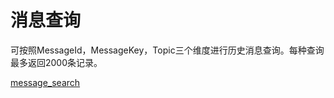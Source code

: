 # 消息查询

可按照MessageId，MessageKey，Topic三个维度进⾏历史消息查询。每种查询最多返回2000条记录。

[message_search](../images/message_search.png)